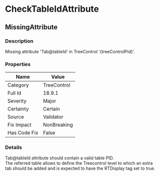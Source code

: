 ﻿---  
uid: Validator_18_9_1  
---

# CheckTableIdAttribute

## MissingAttribute

### Description

Missing attribute 'Tab@tableId' in TreeControl '{treeControlPid}'.

### Properties

| Name         | Value       |
| ------------ | ----------- |
| Category     | TreeControl |
| Full Id      | 18.9.1      |
| Severity     | Major       |
| Certainty    | Certain     |
| Source       | Validator   |
| Fix Impact   | NonBreaking |
| Has Code Fix | False       |

### Details

Tab@tableId attribute should contain a valid table PID.  
The referred table allows to define the Treecontrol level to which an extra tab should be added and is expected to have the RTDisplay tag set to true.

